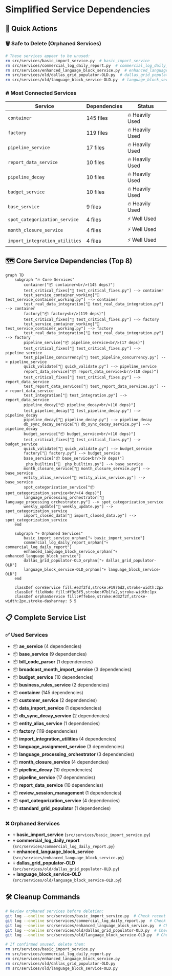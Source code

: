 # Simplified Service Dependencies

## 🎯 Quick Actions

### 🗑️ Safe to Delete (Orphaned Services)
```bash
# These services appear to be unused:
rm src/services/basic_import_service.py  # basic_import_service
rm src/services/commercial_log_daily_report.py  # commercial_log_daily_report
rm src/services/enhanced_language_block_service.py  # enhanced_language_block_service
rm src/services/old/dallas_grid_populator-OLD.py  # dallas_grid_populator-OLD
rm src/services/old/language_block_service-OLD.py  # language_block_service-OLD
```

### 🔥 Most Connected Services

| Service | Dependencies | Status |
|---------|-------------|---------|
| `container` | 145 files | 🔥 Heavily Used |
| `factory` | 119 files | 🔥 Heavily Used |
| `pipeline_service` | 17 files | 🔥 Heavily Used |
| `report_data_service` | 10 files | 🔥 Heavily Used |
| `pipeline_decay` | 10 files | 🔥 Heavily Used |
| `budget_service` | 10 files | 🔥 Heavily Used |
| `base_service` | 9 files | 🔥 Heavily Used |
| `spot_categorization_service` | 4 files | ⚡ Well Used |
| `month_closure_service` | 4 files | ⚡ Well Used |
| `import_integration_utilities` | 4 files | ⚡ Well Used |

## 🗺️ Core Service Dependencies (Top 8)

```mermaid
graph TD
    subgraph "🔥 Core Services"
        container["📦 container<br/>(145 deps)"]
        test_critical_fixes["📄 test_critical_fixes.py"] --> container
        test_service_container_working["📄 test_service_container_working.py"] --> container
        test_real_data_integration["📄 test_real_data_integration.py"] --> container
        factory["📦 factory<br/>(119 deps)"]
        test_critical_fixes["📄 test_critical_fixes.py"] --> factory
        test_service_container_working["📄 test_service_container_working.py"] --> factory
        test_real_data_integration["📄 test_real_data_integration.py"] --> factory
        pipeline_service["📦 pipeline_service<br/>(17 deps)"]
        test_critical_fixes["📄 test_critical_fixes.py"] --> pipeline_service
        test_pipeline_concurrency["📄 test_pipeline_concurrency.py"] --> pipeline_service
        quick_validate["📄 quick_validate.py"] --> pipeline_service
        report_data_service["📦 report_data_service<br/>(10 deps)"]
        test_critical_fixes["📄 test_critical_fixes.py"] --> report_data_service
        test_report_data_services["📄 test_report_data_services.py"] --> report_data_service
        test_integration["📄 test_integration.py"] --> report_data_service
        pipeline_decay["📦 pipeline_decay<br/>(10 deps)"]
        test_pipeline_decay["📄 test_pipeline_decay.py"] --> pipeline_decay
        pipeline_decay["📄 pipeline_decay.py"] --> pipeline_decay
        db_sync_decay_service["📄 db_sync_decay_service.py"] --> pipeline_decay
        budget_service["📦 budget_service<br/>(10 deps)"]
        test_critical_fixes["📄 test_critical_fixes.py"] --> budget_service
        quick_validate["📄 quick_validate.py"] --> budget_service
        factory["📄 factory.py"] --> budget_service
        base_service["📦 base_service<br/>(9 deps)"]
        _php_builtins["📄 _php_builtins.py"] --> base_service
        month_closure_service["📄 month_closure_service.py"] --> base_service
        entity_alias_service["📄 entity_alias_service.py"] --> base_service
        spot_categorization_service["📦 spot_categorization_service<br/>(4 deps)"]
        language_processing_orchestrator["📄 language_processing_orchestrator.py"] --> spot_categorization_service
        weekly_update["📄 weekly_update.py"] --> spot_categorization_service
        import_closed_data["📄 import_closed_data.py"] --> spot_categorization_service
    end
    
    subgraph "💀 Orphaned Services"
        basic_import_service_orphan["💀 basic_import_service"]
        commercial_log_daily_report_orphan["💀 commercial_log_daily_report"]
        enhanced_language_block_service_orphan["💀 enhanced_language_block_service"]
        dallas_grid_populator-OLD_orphan["💀 dallas_grid_populator-OLD"]
        language_block_service-OLD_orphan["💀 language_block_service-OLD"]
    end

    classDef coreService fill:#e3f2fd,stroke:#1976d2,stroke-width:2px
    classDef fileNode fill:#f3e5f5,stroke:#7b1fa2,stroke-width:1px
    classDef orphanService fill:#ffebee,stroke:#d32f2f,stroke-width:2px,stroke-dasharray: 5 5
```

## 📋 Complete Service List

### ✅ Used Services
- 📦 **ae_service** (4 dependencies)
- 📦 **base_service** (9 dependencies)
- 📦 **bill_code_parser** (1 dependencies)
- 📦 **broadcast_month_import_service** (3 dependencies)
- 📦 **budget_service** (10 dependencies)
- 📦 **business_rules_service** (2 dependencies)
- 📦 **container** (145 dependencies)
- 📦 **customer_service** (2 dependencies)
- 📦 **data_import_service** (1 dependencies)
- 📦 **db_sync_decay_service** (2 dependencies)
- 📦 **entity_alias_service** (1 dependencies)
- 📦 **factory** (119 dependencies)
- 📦 **import_integration_utilities** (4 dependencies)
- 📦 **language_assignment_service** (3 dependencies)
- 📦 **language_processing_orchestrator** (3 dependencies)
- 📦 **month_closure_service** (4 dependencies)
- 📦 **pipeline_decay** (10 dependencies)
- 📦 **pipeline_service** (17 dependencies)
- 📦 **report_data_service** (10 dependencies)
- 📦 **review_session_management** (1 dependencies)
- 📦 **spot_categorization_service** (4 dependencies)
- 📦 **standard_grid_populator** (1 dependencies)

### ❌ Orphaned Services
- 💀 **basic_import_service** (`src/services/basic_import_service.py`)
- 💀 **commercial_log_daily_report** (`src/services/commercial_log_daily_report.py`)
- 💀 **enhanced_language_block_service** (`src/services/enhanced_language_block_service.py`)
- 💀 **dallas_grid_populator-OLD** (`src/services/old/dallas_grid_populator-OLD.py`)
- 💀 **language_block_service-OLD** (`src/services/old/language_block_service-OLD.py`)

## 🛠️ Cleanup Commands

```bash
# Review orphaned services before deletion:
git log --oneline src/services/basic_import_service.py  # Check recent changes to basic_import_service
git log --oneline src/services/commercial_log_daily_report.py  # Check recent changes to commercial_log_daily_report
git log --oneline src/services/enhanced_language_block_service.py  # Check recent changes to enhanced_language_block_service
git log --oneline src/services/old/dallas_grid_populator-OLD.py  # Check recent changes to dallas_grid_populator-OLD
git log --oneline src/services/old/language_block_service-OLD.py  # Check recent changes to language_block_service-OLD

# If confirmed unused, delete them:
rm src/services/basic_import_service.py
rm src/services/commercial_log_daily_report.py
rm src/services/enhanced_language_block_service.py
rm src/services/old/dallas_grid_populator-OLD.py
rm src/services/old/language_block_service-OLD.py
```
